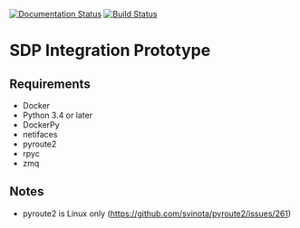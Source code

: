 [![Documentation Status](https://readthedocs.org/projects/integration-prototype/badge/?version=latest)](http://integration-prototype.readthedocs.io/en/latest/?badge=latest)
[![Build Status](https://travis-ci.org/SKA-ScienceDataProcessor/integration-prototype.svg?branch=master)](https://travis-ci.org/SKA-ScienceDataProcessor/integration-prototype)

# SDP Integration Prototype


## Requirements
* Docker
* Python 3.4 or later
* DockerPy
* netifaces
* pyroute2
* rpyc
* zmq

## Notes
* pyroute2 is Linux only (https://github.com/svinota/pyroute2/issues/261)


